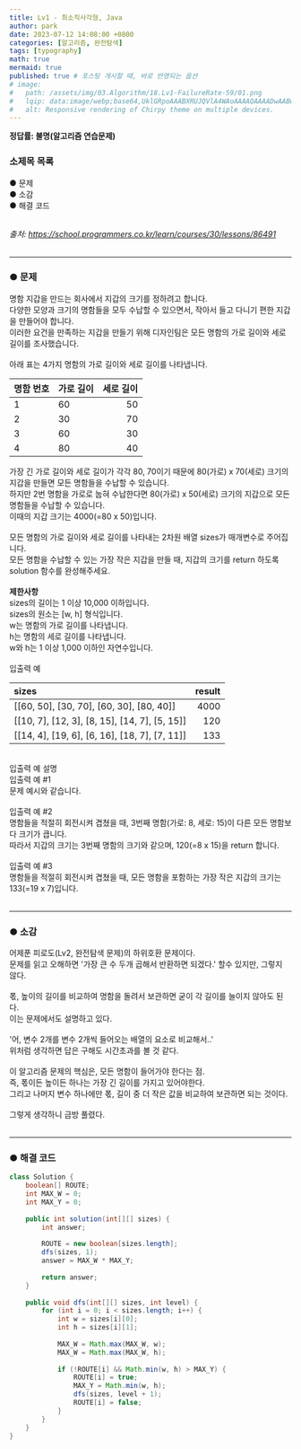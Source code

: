 ```yaml
---
title: Lv1 - 최소직사각형, Java
author: park
date: 2023-07-12 14:08:00 +0800
categories: [알고리즘, 완전탐색]
tags: [typography]
math: true
mermaid: true
published: true # 포스팅 개시할 때, 바로 반영되는 옵션
# image: 
#   path: /assets/img/03.Algorithm/18.Lv1-FailureRate-59/01.png
#   lqip: data:image/webp;base64,UklGRpoAAABXRUJQVlA4WAoAAAAQAAAADwAABwAAQUxQSDIAAAARL0AmbZurmr57yyIiqE8oiG0bejIYEQTgqiDA9vqnsUSI6H+oAERp2HZ65qP/VIAWAFZQOCBCAAAA8AEAnQEqEAAIAAVAfCWkAALp8sF8rgRgAP7o9FDvMCkMde9PK7euH5M1m6VWoDXf2FkP3BqV0ZYbO6NA/VFIAAAA
#   alt: Responsive rendering of Chirpy theme on multiple devices.
---
```


<b>정답률: 불명(알고리즘 연습문제)</b><br>

### 소제목 목록
● 문제<br/>
● 소감<br/>
● 해결 코드<br/>
<br/>

<i>출처: https://school.programmers.co.kr/learn/courses/30/lessons/86491</i><br>
<br/>

---

### ● 문제

명함 지갑을 만드는 회사에서 지갑의 크기를 정하려고 합니다.<br>
다양한 모양과 크기의 명함들을 모두 수납할 수 있으면서, 작아서 들고 다니기 편한 지갑을 만들어야 합니다.<br>
이러한 요건을 만족하는 지갑을 만들기 위해 디자인팀은 모든 명함의 가로 길이와 세로 길이를 조사했습니다.<br>
<br>
아래 표는 4가지 명함의 가로 길이와 세로 길이를 나타냅니다.<br>

| 명함 번호 | 가로 길이 | 세로 길이 |
|:---------|:----------|---------:|
|  1       | 60        | 50       |
|  2       | 30        | 70       |
|  3       | 60        | 30       |
|  4       | 80        | 40       |

가장 긴 가로 길이와 세로 길이가 각각 80, 70이기 때문에 80(가로) x 70(세로) 크기의 지갑을 만들면 모든 명함들을 수납할 수 있습니다.<br>
하지만 2번 명함을 가로로 눕혀 수납한다면 80(가로) x 50(세로) 크기의 지갑으로 모든 명함들을 수납할 수 있습니다.<br>
이때의 지갑 크기는 4000(=80 x 50)입니다.<br>
<br>
모든 명함의 가로 길이와 세로 길이를 나타내는 2차원 배열 sizes가 매개변수로 주어집니다.<br>
모든 명함을 수납할 수 있는 가장 작은 지갑을 만들 때, 지갑의 크기를 return 하도록 solution 함수를 완성해주세요.<br>
<br>
<b>제한사항</b><br>
sizes의 길이는 1 이상 10,000 이하입니다.<br>
sizes의 원소는 [w, h] 형식입니다.<br>
w는 명함의 가로 길이를 나타냅니다.<br>
h는 명함의 세로 길이를 나타냅니다.<br>
w와 h는 1 이상 1,000 이하인 자연수입니다.<br>
<br>
입출력 예<br>

|    sizes                                      | result   |
|:----------------------------------------------|---------:|
| [[60, 50], [30, 70], [60, 30], [80, 40]]      | 4000     |
| [[10, 7], [12, 3], [8, 15], [14, 7], [5, 15]] | 120      |
| [[14, 4], [19, 6], [6, 16], [18, 7], [7, 11]] | 133      |


<br>
입출력 예 설명<br>
입출력 예 #1<br>
문제 예시와 같습니다.<br>
<br>
입출력 예 #2<br>
명함들을 적절히 회전시켜 겹쳤을 때, 3번째 명함(가로: 8, 세로: 15)이 다른 모든 명함보다 크기가 큽니다.<br>
따라서 지갑의 크기는 3번째 명함의 크기와 같으며, 120(=8 x 15)을 return 합니다.<br>
<br>
입출력 예 #3<br>
명함들을 적절히 회전시켜 겹쳤을 때, 모든 명함을 포함하는 가장 작은 지갑의 크기는 133(=19 x 7)입니다.<br>
<br>

---

### ● 소감

어제푼 피로도(Lv2, 완전탐색 문제)의 하위호환 문제이다.<br>
문제를 읽고 오해하면 '가장 큰 수 두개 곱해서 반환하면 되겠다.' 할수 있지만, 그렇지 않다.<br>
<br>
폯, 높이의 길이를 비교하여 명함을 돌려서 보관하면 굳이 각 길이를 늘이지 않아도 된다.<br>
이는 문제에서도 설명하고 있다.<br>
<br>
'어, 변수 2개를 변수 2개씩 들어오는 배열의 요소로 비교해서..'<br>
위처럼 생각하면 답은 구해도 시간초과를 볼 것 같다.<br>
<br>
이 알고리즘 문제의 핵심은, 모든 명함이 들어가야 한다는 점.<br>
즉, 폯이든 높이든 하나는 가장 긴 길이를 가지고 있어야한다.<br>
그리고 나머지 변수 하나에만 폯, 길이 중 더 작은 값을 비교하여 보관하면 되는 것이다.<br>
<br>
그렇게 생각하니 금방 풀렸다.<br>
<br>

---

### ● 해결 코드

```java    
class Solution {
    boolean[] ROUTE;
    int MAX_W = 0;
    int MAX_Y = 0;
    
    public int solution(int[][] sizes) {
        int answer;
        
        ROUTE = new boolean[sizes.length];
        dfs(sizes, 1);
        answer = MAX_W * MAX_Y;
        
        return answer;
    }
    
    public void dfs(int[][] sizes, int level) {
        for (int i = 0; i < sizes.length; i++) {
            int w = sizes[i][0];
            int h = sizes[i][1];
            
            MAX_W = Math.max(MAX_W, w);
            MAX_W = Math.max(MAX_W, h);
            
            if (!ROUTE[i] && Math.min(w, h) > MAX_Y) {
                ROUTE[i] = true;
                MAX_Y = Math.min(w, h);
                dfs(sizes, level + 1);
                ROUTE[i] = false;
            }
        }
    }
}
```